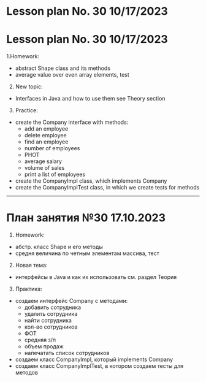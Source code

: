 # Lesson plan No. 30 10/17/2023

# Lesson plan No. 30 10/17/2023

1.Homework:
- abstract Shape class and its methods
- average value over even array elements, test

2. New topic:
- Interfaces in Java and how to use them
  see Theory section

3. Practice:
- create the Company interface with methods:
    - add an employee
    - delete employee
    - find an employee
    - number of employees
    - PHOT
    - average salary
    - volume of sales
    - print a list of employees
- create the CompanyImpl class, which implements Company
- create the CompanyImplTest class, in which we create tests for methods

___________________________________________

# План занятия №30 17.10.2023

1. Homework:
- абстр. класс Shape и его методы
- средня величина по четным элементам массива, тест

2. Новая тема:
- интерфейсы в Java и как их использовать
см. раздел Теория

3. Практика:
- создаем интерфейс Company с методами: 
    - добавить сотрудника
    - удалить сотрудника
    - найти сотрудника
    - кол-во сотрудников
    - ФОТ
    - средняя з/п 
    - объем продаж
    - напечатать список сотрудников
- создаем класс CompanyImpl, который implements Company
- создаем класс CompanyImplTest, в котором создаем тесты для методов




